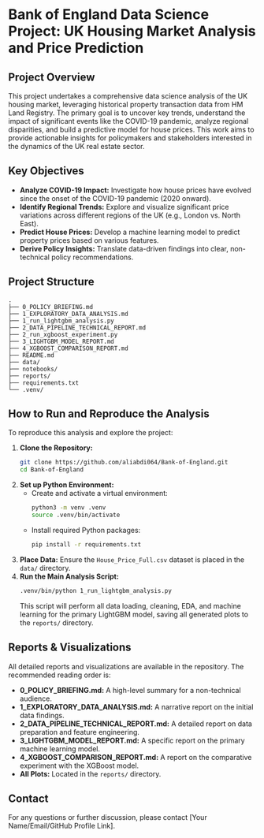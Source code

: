 # Bank of England Data Science Project: UK Housing Market Analysis and Price Prediction

## Project Overview

This project undertakes a comprehensive data science analysis of the UK housing market, leveraging historical property transaction data from HM Land Registry. The primary goal is to uncover key trends, understand the impact of significant events like the COVID-19 pandemic, analyze regional disparities, and build a predictive model for house prices. This work aims to provide actionable insights for policymakers and stakeholders interested in the dynamics of the UK real estate sector.

## Key Objectives

*   **Analyze COVID-19 Impact:** Investigate how house prices have evolved since the onset of the COVID-19 pandemic (2020 onward).
*   **Identify Regional Trends:** Explore and visualize significant price variations across different regions of the UK (e.g., London vs. North East).
*   **Predict House Prices:** Develop a machine learning model to predict property prices based on various features.
*   **Derive Policy Insights:** Translate data-driven findings into clear, non-technical policy recommendations.

## Project Structure

```
.
├── 0_POLICY_BRIEFING.md
├── 1_EXPLORATORY_DATA_ANALYSIS.md
├── 1_run_lightgbm_analysis.py
├── 2_DATA_PIPELINE_TECHNICAL_REPORT.md
├── 2_run_xgboost_experiment.py
├── 3_LIGHTGBM_MODEL_REPORT.md
├── 4_XGBOOST_COMPARISON_REPORT.md
├── README.md
├── data/
├── notebooks/
├── reports/
├── requirements.txt
└── .venv/
```

## How to Run and Reproduce the Analysis

To reproduce this analysis and explore the project:

1.  **Clone the Repository:**
    ```bash
    git clone https://github.com/aliabdi064/Bank-of-England.git
    cd Bank-of-England
    ```
2.  **Set up Python Environment:**
    *   Create and activate a virtual environment:
        ```bash
        python3 -m venv .venv
        source .venv/bin/activate
        ```
    *   Install required Python packages:
        ```bash
        pip install -r requirements.txt
        ```
3.  **Place Data:** Ensure the `House_Price_Full.csv` dataset is placed in the `data/` directory.
4.  **Run the Main Analysis Script:**
    ```bash
    .venv/bin/python 1_run_lightgbm_analysis.py
    ```
    This script will perform all data loading, cleaning, EDA, and machine learning for the primary LightGBM model, saving all generated plots to the `reports/` directory.

## Reports & Visualizations

All detailed reports and visualizations are available in the repository. The recommended reading order is:

*   **0_POLICY_BRIEFING.md:** A high-level summary for a non-technical audience.
*   **1_EXPLORATORY_DATA_ANALYSIS.md:** A narrative report on the initial data findings.
*   **2_DATA_PIPELINE_TECHNICAL_REPORT.md:** A detailed report on data preparation and feature engineering.
*   **3_LIGHTGBM_MODEL_REPORT.md:** A specific report on the primary machine learning model.
*   **4_XGBOOST_COMPARISON_REPORT.md:** A report on the comparative experiment with the XGBoost model.
*   **All Plots:** Located in the `reports/` directory.

## Contact

For any questions or further discussion, please contact [Your Name/Email/GitHub Profile Link].

